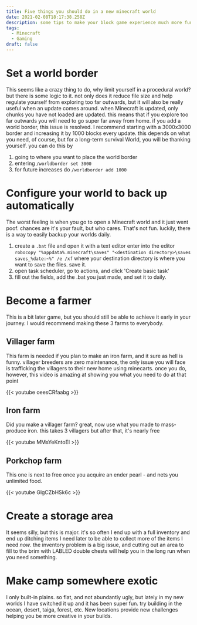 ```yaml
---
title: Five things you should do in a new minecraft world
date: 2021-02-08T18:17:38.258Z
description: some tips to make your block game experience much more fun
tags:
  - Minecraft
  - Gaming
draft: false
---
```

# Set a world border
This seems like a crazy thing to do, why limit yourself in a procedural world? but there is some logic to it. not only does it reduce file size and help regulate yourself from exploring too far outwards, but it will also be really useful when an update comes around. when Minecraft is updated, only chunks you have not loaded are updated. this means that if you explore too far outwards you will need to go super far away from home. if you add a world border, this issue is resolved. I recommend starting with a 3000x3000 border and increasing it by 1000 blocks every update. this depends on what you need, of course, but for a long-term survival World, you will be thanking yourself.
you can do this by
1. going to where you want to place the world border
2. entering `/worldborder set 3000`
3. for future increases do `/worldborder add 1000`
# Configure your world to back up automatically
The worst feeling is when you go to open a Minecraft world and it just went poof. chances are it's your fault, but who cares. That's not fun. luckily, there is a way to easily backup your worlds daily.
1. create a `.bat` file and open it with a text editor
enter into the editor `robocopy "%appdata%.minecraft\saves" "<destination directory>\saves saves_%date:~%" /e /xf` where your destination directory is where you want to save the files. save it.
3. open task scheduler, go to actions, and click 'Create basic task'
4. fill out the fields, add the .bat you just made, and set it to daily.
# Become a farmer
This is a bit later game, but you should still be able to achieve it early in your journey. I would recommend making these 3 farms to everybody.
## Villager farm
This farm is needed if you plan to make an iron farm, and it sure as hell is funny. villager breeders are zero maintenance, the only issue you will face is trafficking the villagers to their new home using minecarts. once you do, however, this video is amazing at showing you what you need to do at that point

{{< youtube oeesCRfaabg >}}
## Iron farm
Did you make a villager farm? great, now use what you made to mass-produce iron. this takes 3 villagers but after that, it's nearly free

{{< youtube MMsYeKntoEI >}}
## Porkchop farm
This one is next to free once you acquire an ender pearl - and nets you unlimited food.

{{< youtube GlgCZbHSk6c >}}
# Create a storage area
It seems silly, but this is major. it's so often I end up with a full inventory and end up ditching items I need later to be able to collect more of the items I need *now*. the inventory problem is a big issue, and cutting out an area to fill to the brim with LABLED double chests will help you in the long run when you need something.
# Make camp somewhere exotic
I only built-in plains. so flat, and not abundantly ugly, but lately in my new worlds I have switched it up and it has been super fun. try building in the ocean, desert, taiga, forest, etc. New locations provide new challenges helping you be more creative in your builds.
